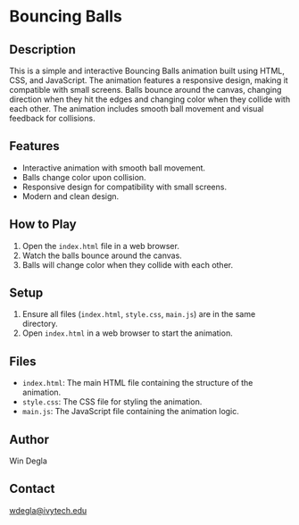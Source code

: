 # Bouncing Balls

## Description

This is a simple and interactive Bouncing Balls animation built using HTML, CSS, and JavaScript. The animation features a responsive design, making it compatible with small screens. Balls bounce around the canvas, changing direction when they hit the edges and changing color when they collide with each other. The animation includes smooth ball movement and visual feedback for collisions.

## Features

- Interactive animation with smooth ball movement.
- Balls change color upon collision.
- Responsive design for compatibility with small screens.
- Modern and clean design.

## How to Play

1. Open the `index.html` file in a web browser.
2. Watch the balls bounce around the canvas.
3. Balls will change color when they collide with each other.

## Setup

1. Ensure all files (`index.html`, `style.css`, `main.js`) are in the same directory.
2. Open `index.html` in a web browser to start the animation.

## Files

- `index.html`: The main HTML file containing the structure of the animation.
- `style.css`: The CSS file for styling the animation.
- `main.js`: The JavaScript file containing the animation logic.

## Author

Win Degla

## Contact

wdegla@ivytech.edu
